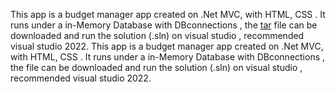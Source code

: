 This app is a budget manager app created on .Net MVC, with HTML, CSS . It runs under a in-Memory Database with DBconnections , the [tar](https://github.com/marlonvalch/MyBudget/blob/master/MyBudget.rar) file can be downloaded and run the solution (.sln) on visual studio , recommended visual studio 2022. 
This app is a budget manager app created on .Net MVC, with HTML, CSS . It runs under a in-Memory Database with DBconnections , the  file can be downloaded and run the solution (.sln) on visual studio , recommended visual studio 2022. 
